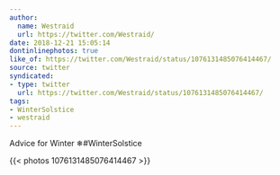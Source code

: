 ```yaml
---
author:
  name: Westraid
  url: https://twitter.com/Westraid/
date: 2018-12-21 15:05:14
dontinlinephotos: true
like_of: https://twitter.com/Westraid/status/1076131485076414467/
source: twitter
syndicated:
- type: twitter
  url: https://twitter.com/Westraid/status/1076131485076414467/
tags:
- WinterSolstice
- westraid
---
```


Advice for Winter ❄#WinterSolstice 

{{< photos 1076131485076414467 >}}